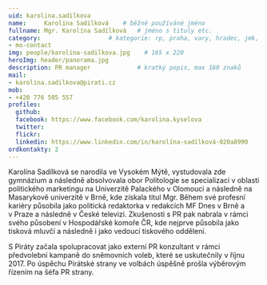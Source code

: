 ```yaml
---
uid: karolina.sadilkova
name:     Karolína Sadílková  	# běžně používáné jméno
fullname: Mgr. Karolína Sadílková  	# jméno s tituly etc.
category:                 	# kategorie: rp, praha, vary, hradec, jmk, senat
- mo-contact
img: people/karolina-sadilkova.jpg    # 165 x 220
heroImg: header/panorama.jpg
description: PR manager            	# kratký popis, max 160 znaků
mail:
- karolina.sadilkova@pirati.cz
mob:
- +420 776 505 557
profiles:
  github:     
  facebook: https://www.facebook.com/karolina.kyselova
  twitter: 	
  flickr:
  linkedin: https://www.linkedin.com/in/karolína-sadílková-020a8990
ordkontakty: 2
---
```

Karolína Sadílková se narodila ve Vysokém Mýtě, vystudovala zde gymnázium a následně absolvovala obor Politologie se specializací v oblasti politického marketingu na Univerzitě Palackého v Olomouci a následně na Masarykově univerzitě v Brně, kde získala titul Mgr. Během své profesní kariéry působila jako politická redaktorka v redakcích MF Dnes v Brně a v Praze a následně v České televizi. Zkušenosti s PR pak nabrala v rámci svého působení v Hospodářské komoře ČR, kde nejprve působila jako tisková mluvčí a následně i jako vedoucí tiskového oddělení. 

S Piráty začala spolupracovat jako externí PR konzultant v rámci předvolební kampaně do sněmovních voleb, které se uskutečnily v říjnu 2017. Po úspěchu Pirátské strany ve volbách úspěšně prošla výběrovým řízením na šéfa PR strany. 

